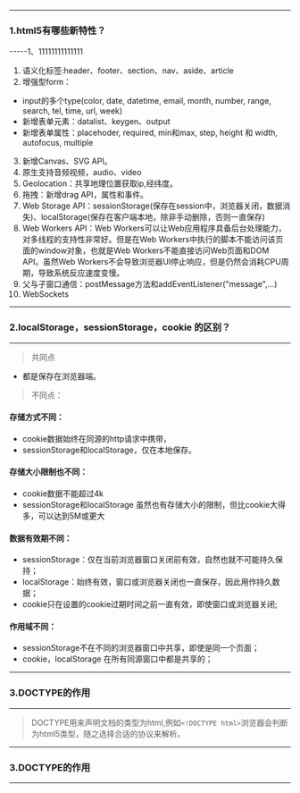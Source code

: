 
----
### 1.html5有哪些新特性？
-----<a id="p1">1、11111111111111</a>

1. 语义化标签:header、footer、section、nav、aside、article
2. 增强型form：
* input的多个type(color, date, datetime, email, month, number, range, search, tel, time, url, week)
* 新增表单元素：datalist、keygen、output
* 新增表单属性：placehoder, required, min和max, step, height 和 width, autofocus, multiple
3. 新增Canvas、SVG API。
4. 原生支持音频视频，audio、video
5. Geolocation：共享地理位置获取ip,经纬度。
6. 拖拽：新增drag API，属性和事件。
8. Web Storage API：sessionStorage(保存在session中，浏览器关闭，数据消失)、localStorage(保存在客户端本地，除非手动删除，否则一直保存)
9. Web Workers API：Web Workers可以让Web应用程序具备后台处理能力，对多线程的支持性非常好。但是在Web Workers中执行的脚本不能访问该页面的window对象，也就是Web Workers不能直接访问Web页面和DOM API。虽然Web Workers不会导致浏览器UI停止响应，但是仍然会消耗CPU周期，导致系统反应速度变慢。
10. 父与子窗口通信：postMessage方法和addEventListener("message",...)
11. WebSockets

----
### 2.localStorage，sessionStorage，cookie 的区别？
----

> 共同点
* 都是保存在浏览器端。

> 不同点：
#### 存储方式不同：
* cookie数据始终在同源的http请求中携带，
* sessionStorage和localStorage，仅在本地保存。
#### 存储大小限制也不同：
* cookie数据不能超过4k
* sessionStorage和localStorage 虽然也有存储大小的限制，但比cookie大得多，可以达到5M或更大
#### 数据有效期不同：
* sessionStorage：仅在当前浏览器窗口关闭前有效，自然也就不可能持久保持；
* localStorage：始终有效，窗口或浏览器关闭也一直保存，因此用作持久数据；
* cookie只在设置的cookie过期时间之前一直有效，即使窗口或浏览器关闭;
#### 作用域不同：
* sessionStorage不在不同的浏览器窗口中共享，即使是同一个页面；
* cookie，localStorage 在所有同源窗口中都是共享的；


----
### 3.DOCTYPE的作用
----

> DOCTYPE用来声明文档的类型为html,例如```<!DOCTYPE html>```浏览器会判断为html5类型，随之选择合适的协议来解析。

----
### 3.DOCTYPE的作用
----